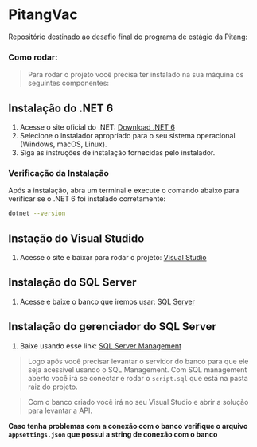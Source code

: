 # PitangVac

Repositório destinado ao desafio final do programa de estágio da Pitang:

### Como rodar:

> Para rodar o projeto você precisa ter instalado na sua máquina os seguintes componentes:

## Instalação do .NET 6

1. Acesse o site oficial do .NET: [Download .NET 6](https://dotnet.microsoft.com/en-us/download/dotnet/6.0)
2. Selecione o instalador apropriado para o seu sistema operacional (Windows, macOS, Linux).
3. Siga as instruções de instalação fornecidas pelo instalador.

### Verificação da Instalação

Após a instalação, abra um terminal e execute o comando abaixo para verificar se o .NET 6 foi instalado corretamente:

```sh
dotnet --version
```


## Instação do Visual Studido

1. Acesse o site e baixar para rodar o projeto: [Visual Studio](https://visualstudio.microsoft.com/pt-br/vs/community/)

## Instalação do SQL Server

1. Acesse e baixe o banco que iremos usar: [SQL Server](https://www.microsoft.com/pt-br/download/details.aspx?id=101064)

## Instalação do gerenciador do SQL Server

1. Baixe usando esse link: [SQL Server Management](https://miro.com/app/board/uXjVKQKwmYc=/?moveToWidget=3458764586901568319&cot=14)


> Logo após você precisar levantar o servidor do banco para que ele seja acessível usando o SQL Management. Com SQL management aberto você irá se conectar e rodar o `script.sql` que está na pasta raiz do projeto. 

> Com o banco criado você irá no seu Visual Studio e abrir a solução para levantar a API.

**Caso tenha problemas com a conexão com o banco verifique o arquivo `appsettings.json` que possui a string de conexão com o banco**